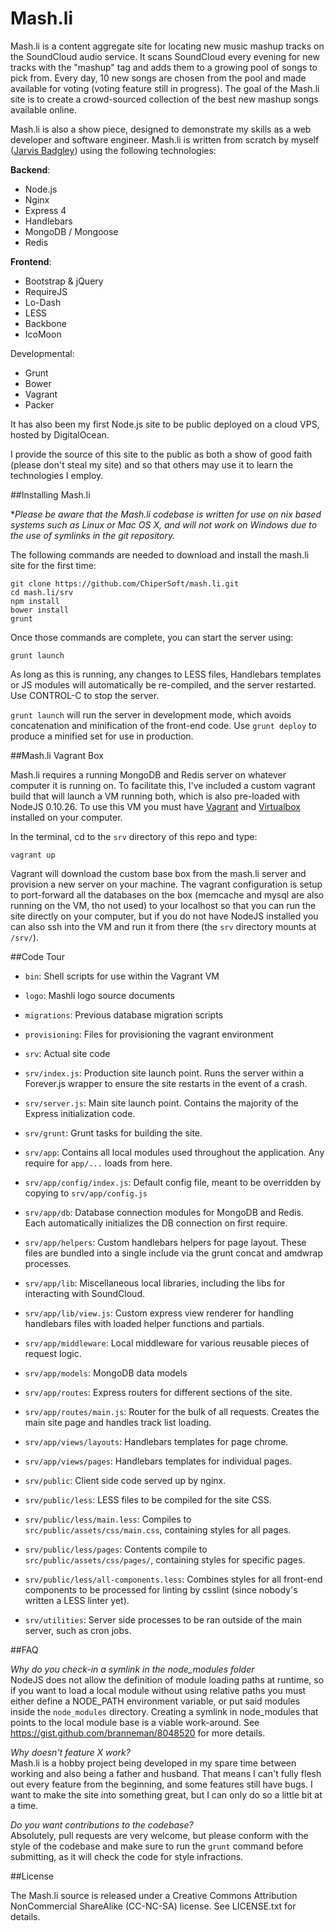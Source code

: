 Mash.li
===

Mash.li is a content aggregate site for locating new music mashup tracks on the SoundCloud audio service.  It scans SoundCloud every evening for new tracks with the "mashup" tag and adds them to a growing pool of songs to pick from.  Every day, 10 new songs are chosen from the pool and made available for voting (voting feature still in progress).  The goal of the Mash.li site is to create a crowd-sourced collection of the best new mashup songs available online.

Mash.li is also a show piece, designed to demonstrate my skills as a web developer and software engineer.  Mash.li is written from scratch by myself ([Jarvis Badgley](mailto:chiper@chipersoft.com)) using the following technologies:


**Backend**:

- Node.js
- Nginx
- Express 4
- Handlebars
- MongoDB / Mongoose
- Redis

**Frontend**:

- Bootstrap & jQuery
- RequireJS
- Lo-Dash
- LESS
- Backbone
- IcoMoon

Developmental:

- Grunt
- Bower
- Vagrant
- Packer

It has also been my first Node.js site to be public deployed on a cloud VPS, hosted by DigitalOcean.

I provide the source of this site to the public as both a show of good faith (please don't steal my site) and so that others may use it to learn the technologies I employ.

##Installing Mash.li

**Please be aware that the Mash.li codebase is written for use on *nix based systems such as Linux or Mac OS X, and will not work on Windows due to the use of symlinks in the git repository.**

The following commands are needed to download and install the mash.li site for the first time:

```
git clone https://github.com/ChiperSoft/mash.li.git
cd mash.li/srv
npm install
bower install
grunt
```

Once those commands are complete, you can start the server using:

	grunt launch

As long as this is running, any changes to LESS files, Handlebars templates or JS modules will automatically be re-compiled, and the server restarted.  Use CONTROL-C to stop the server.

`grunt launch` will run the server in development mode, which avoids concatenation and minification of the front-end code.  Use `grunt deploy` to produce a minified set for use in production.

##Mash.li Vagrant Box

Mash.li requires a running MongoDB and Redis server on whatever computer it is running on.  To facilitate this, I've included a custom vagrant build that will launch a VM running both, which is also pre-loaded with NodeJS 0.10.26.  To use this VM you must have [Vagrant](http://www.vagrantup.com) and [Virtualbox](http://www.virtualbox.org) installed on your computer.

In the terminal, cd to the `srv` directory of this repo and type:

	vagrant up

Vagrant will download the custom base box from the mash.li server and provision a new server on your machine.  The vagrant configuration is setup to port-forward all the databases on the box (memcache and mysql are also running on the VM, tho not used) to your localhost so that you can run the site directly on your computer, but if you do not have NodeJS installed you can also ssh into the VM and run it from there (the `srv` directory mounts at `/srv/`).

##Code Tour

- `bin`: Shell scripts for use within the Vagrant VM
- `logo`: Mashli logo source documents
- `migrations`: Previous database migration scripts
- `provisioning`: Files for provisioning the vagrant environment
- `srv`: Actual site code

- `srv/index.js`: Production site launch point. Runs the server within a Forever.js wrapper to ensure the site restarts in the event of a crash.
- `srv/server.js`: Main site launch point. Contains the majority of the Express initialization code.
- `srv/grunt`: Grunt tasks for building the site.
- `srv/app`: Contains all local modules used throughout the application. Any require for `app/...` loads from here.
- `srv/app/config/index.js`: Default config file, meant to be overridden by copying to `srv/app/config.js`
- `srv/app/db`: Database connection modules for MongoDB and Redis. Each automatically initializes the DB connection on first require.
- `srv/app/helpers`: Custom handlebars helpers for page layout. These files are bundled into a single include via the grunt concat and amdwrap processes.
- `srv/app/lib`: Miscellaneous local libraries, including the libs for interacting with SoundCloud.
- `srv/app/lib/view.js`: Custom express view renderer for handling handlebars files with loaded helper functions and partials.
- `srv/app/middleware`: Local middleware for various reusable pieces of request logic.
- `srv/app/models`: MongoDB data models
- `srv/app/routes`: Express routers for different sections of the site.
- `srv/app/routes/main.js`: Router for the bulk of all requests. Creates the main site page and handles track list loading.
- `srv/app/views/layouts`: Handlebars templates for page chrome.
- `srv/app/views/pages`: Handlebars templates for individual pages.
- `srv/public`: Client side code served up by nginx.
- `srv/public/less`: LESS files to be compiled for the site CSS.
- `srv/public/less/main.less`: Compiles to `src/public/assets/css/main.css`, containing styles for all pages.
- `srv/public/less/pages`: Contents compile to `src/public/assets/css/pages/`, containing styles for specific pages.
- `srv/public/less/all-components.less`: Combines styles for all front-end components to be processed for linting by csslint (since nobody's written a LESS linter yet).
- `srv/utilities`: Server side processes to be ran outside of the main server, such as cron jobs.


##FAQ

*Why do you check-in a symlink in the node_modules folder*   
NodeJS does not allow the definition of module loading paths at runtime, so if you want to load a local module without using relative paths you must either define a NODE_PATH environment variable, or put said modules inside the `node_modules` directory. Creating a symlink in node_modules that points to the local module base is a viable work-around. See https://gist.github.com/branneman/8048520 for more details.

*Why doesn't feature X work?*   
Mash.li is a hobby project being developed in my spare time between working and also being a father and husband. That means I can't fully flesh out every feature from the beginning, and some features still have bugs.  I want to make the site into something great, but I can only do so a little bit at a time.

*Do you want contributions to the codebase?*   
Absolutely, pull requests are very welcome, but please conform with the style of the codebase and make sure to run the `grunt` command before submitting, as it will check the code for style infractions.

##License

The Mash.li source is released under a Creative Commons Attribution NonCommercial ShareAlike (CC-NC-SA) license.  See LICENSE.txt for details.
